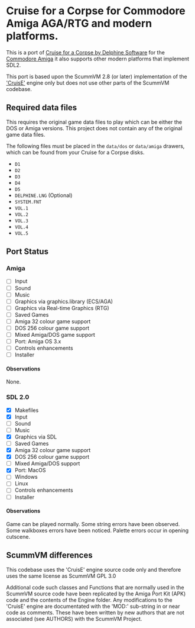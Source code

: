 # Cruise for a Corpse for Commodore Amiga AGA/RTG and modern platforms.

This is a port of [Cruise for a Corpse by Delphine Software](https://en.wikipedia.org/wiki/Cruise_for_a_Corpse) for the [Commodore Amiga](https://en.wikipedia.org/wiki/Amiga)  it also supports other modern platforms that implement SDL2.

This port is based upon the ScummVM 2.8 (or later) implementation of the ['CruisE'](https://github.com/scummvm/scummvm/tree/master/engines/cruise) engine only but does not use other parts of the ScummVM codebase.

## Required data files

This requires the original game data files to play which can be either the DOS or Amiga versions. This project does not contain any of the original game data files.

The following files must be placed in the `data/dos` or `data/amiga` drawers, which can be found from your Cruise for a Corpse disks.

* `D1`
* `D2`
* `D3`
* `D4`
* `D5`
* `DELPHINE.LNG` (Optional)
* `SYSTEM.FNT`
* `VOL.1`
* `VOL.2`
* `VOL.3`
* `VOL.4`
* `VOL.5`

## Port Status

### Amiga

* [ ] Input
* [ ] Sound
* [ ] Music
* [ ] Graphics via graphics.library (ECS/AGA)
* [ ] Graphics via Real-time Graphics (RTG)
* [ ] Saved Games
* [ ] Amiga 32 colour game support
* [ ] DOS 256 colour game support
* [ ] Mixed Amiga/DOS game support
* [ ] Port: Amiga OS 3.x
* [ ] Controls enhancements
* [ ] Installer

#### Observations

None.

### SDL 2.0

* [x] Makefiles
* [x] Input
* [ ] Sound
* [ ] Music
* [x] Graphics via SDL
* [ ] Saved Games
* [x] Amiga 32 colour game support
* [x] DOS 256 colour game support
* [ ] Mixed Amiga/DOS support
* [x] Port: MacOS
* [ ] Windows
* [ ] Linux
* [ ] Controls enhancements
* [ ] Installer

#### Observations

Game can be played normally. Some string errors have been observed. Some walkboxes errors have been noticed. Palette errors occur in opening cutscene.

## ScummVM differences

This codebase uses the 'CruisE' engine source code only and therefore uses the same license as ScummVM GPL 3.0

Additional code such classes and Functions that are normally used in the ScummVM source code have been replicated by the Amiga Port Kit (APK) code and the contents of the Engine folder. Any modifications to the 'CruisE' engine are documentated with the 'MOD:' sub-string in or near code as comments. These have been written by new authors that are not associated (see AUTHORS) with the ScummVM Project.
